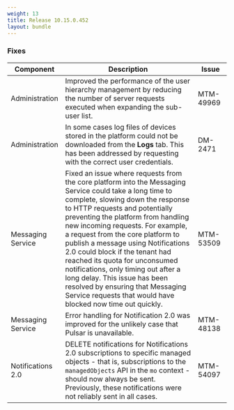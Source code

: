 ```yaml
---
weight: 13
title: Release 10.15.0.452
layout: bundle
---
```


<!--10.15.0.435 - 10.15.0.452-->

### Fixes

<div><table ><colgroup>
<col style="width: 15%;"><col style="width: 70%;"><col style="width: 15%;"></colgroup>
<thead><tr>
<th>
Component</th>
<th>
Description</th>
<th>
Issue</th>
</tr>
</thead><tbody>

<tr>
<td>Administration</td>
<td>Improved the performance of the user hierarchy management by reducing the number of server requests executed when expanding the sub-user list.</td>
<td>MTM-49969</td>
</tr>

<tr>
<td>Administration</td>
<td>In some cases log files of devices stored in the platform could not be downloaded from the <b>Logs</b> tab. This has been addressed by requesting with the correct user credentials.</td>
<td>DM-2471</td>
</tr>

<tr>
<td>Messaging Service</td>
<td>Fixed an issue where requests from the core platform into the Messaging Service could take a long time to complete, slowing down the response to HTTP requests and potentially preventing the platform from handling new incoming requests. For example, a request from the core platform to publish a message using Notifications 2.0 could block if the tenant had reached its quota for unconsumed notifications, only timing out after a long delay. This issue has been resolved by ensuring that Messaging Service requests that would have blocked now time out quickly.</td>
<td>MTM-53509</td>
</tr>

<tr>
<td>Messaging Service</td>
<td>Error handling for Notification 2.0 was improved for the unlikely case that Pulsar is unavailable.</td>
<td>MTM-48138</td>
</tr>

<tr>
<td>Notifications 2.0</td>
<td>DELETE notifications for Notifications 2.0 subscriptions to specific managed objects - that is, subscriptions to the <code>managedObjects</code> API in the <code>mo</code> context - should now always be sent.  Previously, these notifications were not reliably sent in all cases.</td>
<td>MTM-54097</td>
</tr>

</tbody></table></div>
